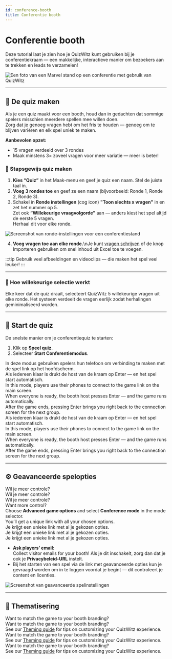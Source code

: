 ```yaml
---
id: conference-booth
title: Conferentie booth
---
```


# Conferentie booth

Deze tutorial laat je zien hoe je QuizWitz kunt gebruiken bij je conferentiekraam — een makkelijke, interactieve manier om bezoekers aan te trekken en leads te verzamelen!

![Een foto van een Marvel stand op een conferentie met gebruik van QuizWitz](/images/photos/marvel.jpg)

---

## 📝 De quiz maken

Als je een quiz maakt voor een booth, houd dan in gedachten dat sommige spelers misschien meerdere spellen mee willen doen.\
Zorg dat je genoeg vragen hebt om het fris te houden — genoeg om te blijven variëren en elk spel uniek te maken.

**Aanbevolen opzet:**

- 15 vragen verdeeld over 3 rondes
- Maak minstens 3× zoveel vragen voor meer variatie — meer is beter!

### 🎲 Stapsgewijs quiz maken

1. **Kies “Quiz”** in het Maak-menu en geef je quiz een naam. Stel de juiste taal in.
2. **Voeg 3 rondes toe** en geef ze een naam (bijvoorbeeld: Ronde 1, Ronde 2, Ronde 3).
3. Schakel in **Ronde instellingen** (cog icon) **"Toon slechts x vragen"** in en zet het nummer op 5.\
  Zet ook **“Willekeurige vraagvolgorde”** aan — anders kiest het spel altijd de eerste 5 vragen.\
  Herhaal dit voor elke ronde.

![Screenshot van ronde-instellingen voor een conferentiestand](/images/tutorials/conference/round_settings.png)

4. **Voeg vragen toe aan elke ronde.**\nJe kunt [vragen schrijven](/docs/editor/writing-questions) of de knop Importeren gebruiken om snel inhoud uit Excel toe te voegen.

:::tip
Gebruik veel afbeeldingen en videoclips — die maken het spel veel leuker!
:::

---

### 🔀 Hoe willekeurige selectie werkt

Elke keer dat de quiz draait, selecteert QuizWitz 5 willekeurige vragen uit elke ronde. Het systeem verdeelt de vragen eerlijk zodat herhalingen geminimaliseerd worden.

---

## 🚀 Start de quiz

De snelste manier om je conferentiequiz te starten:

1. Klik op **Speel quiz**.
2. Selecteer **Start Conferentiemodus**.

In deze modus gebruiken spelers hun telefoon om verbinding te maken met de spel link op het hoofdscherm.\
Als iedereen klaar is drukt de host van de kraam op Enter — en het spel start automatisch.\
In this mode, players use their phones to connect to the game link on the main screen.\
When everyone is ready, the booth host presses Enter — and the game runs automatically.\
After the game ends, pressing Enter brings you right back to the connection screen for the next group.\
Als iedereen klaar is drukt de host van de kraam op Enter — en het spel start automatisch.\
In this mode, players use their phones to connect to the game link on the main screen.\
When everyone is ready, the booth host presses Enter — and the game runs automatically.\
After the game ends, pressing Enter brings you right back to the connection screen for the next group.

---

## ⚙️ Geavanceerde spelopties

Wil je meer controle?\
Wil je meer controle?\
Wil je meer controle?\
Want more control?\
Choose **Advanced game options** and select **Conference mode** in the mode selector.\
You’ll get a unique link with all your chosen options.\
Je krijgt een unieke link met al je gekozen opties.\
Je krijgt een unieke link met al je gekozen opties.\
Je krijgt een unieke link met al je gekozen opties.

- **Ask players’ email:**\
  Collect visitor emails for your booth! Als je dit inschakelt, zorg dan dat je ook je **Privacybeleid-URL** instelt.
- Bij het starten van een spel via de link met geavanceerde opties kun je gevraagd worden om in te loggen voordat je begint — dit controleert je content en licenties.

![Screenshot van geavanceerde spelinstellingen](/images/tutorials/conference/advanced_game_settings.png)

---

## 🎨 Thematisering

Want to match the game to your booth branding?\
Want to match the game to your booth branding?\
See our [Theming guide](/docs/advanced/theming) for tips on customizing your QuizWitz experience.\
Want to match the game to your booth branding?\
See our [Theming guide](/docs/advanced/theming) for tips on customizing your QuizWitz experience.\
Want to match the game to your booth branding?\
See our [Theming guide](../advanced/011-emerald-theme.md) for tips on customizing your QuizWitz experience.
